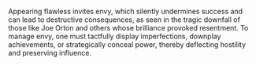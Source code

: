 Appearing flawless invites envy, which silently undermines success and can lead to destructive consequences, as seen in the tragic downfall of those like Joe Orton and others whose brilliance provoked resentment. To manage envy, one must tactfully display imperfections, downplay achievements, or strategically conceal power, thereby deflecting hostility and preserving influence.
